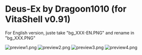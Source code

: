 # Deus-Ex by Dragoon1010 (for VitaShell v0.91)

For English version, juste take "bg_XXX-EN.PNG" and rename in "bg_XXX.PNG"

![preview1.png](https://github.com/Dragoon1010/vitashell-themes/blob/master/themes/Deus-Ex%5EDragoon1010/preview1.jpg)
![preview2.png](https://github.com/Dragoon1010/vitashell-themes/blob/master/themes/Deus-Ex%5EDragoon1010/preview2.jpg)
![preview3.png](https://github.com/Dragoon1010/vitashell-themes/blob/master/themes/Deus-Ex%5EDragoon1010/preview3.jpg)
![preview4.png](https://github.com/Dragoon1010/vitashell-themes/blob/master/themes/Deus-Ex%5EDragoon1010/preview4.jpg)


